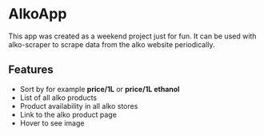 # AlkoApp
This app was created as a weekend project just for fun. It can be used with alko-scraper to scrape data from the alko website periodically.

## Features
* Sort by for example **price/1L** or **price/1L ethanol**
* List of all alko products
* Product availability in all alko stores
* Link to the alko product page
* Hover to see image
